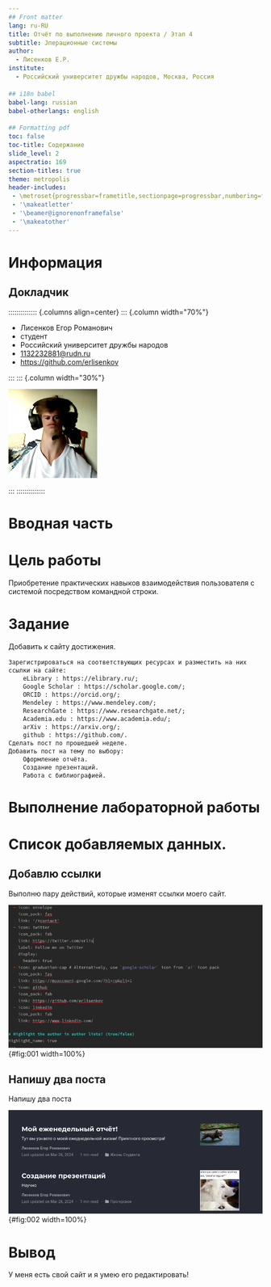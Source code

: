 ```yaml
---
## Front matter
lang: ru-RU
title: Отчёт по выполнению личного проекта / Этап 4
subtitle: Jперационные системы
author:
  - Лисенков Е.Р.
institute:
  - Российский университет дружбы народов, Москва, Россия

## i18n babel
babel-lang: russian
babel-otherlangs: english

## Formatting pdf
toc: false
toc-title: Содержание
slide_level: 2
aspectratio: 169
section-titles: true
theme: metropolis
header-includes:
 - \metroset{progressbar=frametitle,sectionpage=progressbar,numbering=fraction}
 - '\makeatletter'
 - '\beamer@ignorenonframefalse'
 - '\makeatother'
---
```


# Информация

## Докладчик

:::::::::::::: {.columns align=center}
::: {.column width="70%"}

  * Лисенков Егор Романович
  * студент
  * Российский университет дружбы народов
  * [1132232881@rudn.ru](mailto:1132232881@rudn.ru)
  * <https://github.com/erlisenkov>

:::
::: {.column width="30%"}

![](image/0.jpg)

:::
::::::::::::::

# Вводная часть


# Цель работы

Приобретение практических навыков взаимодействия пользователя с системой посредством командной строки.

# Задание

Добавить к сайту достижения.

    
    Зарегистрироваться на соответствующих ресурсах и разместить на них ссылки на сайте:
        eLibrary : https://elibrary.ru/;
        Google Scholar : https://scholar.google.com/;
        ORCID : https://orcid.org/;
        Mendeley : https://www.mendeley.com/;
        ResearchGate : https://www.researchgate.net/;
        Academia.edu : https://www.academia.edu/;
        arXiv : https://arxiv.org/;
        github : https://github.com/.
    Сделать пост по прошедшей неделе.
    Добавить пост на тему по выбору:
        Оформление отчёта.
        Создание презентаций.
        Работа с библиографией.




# Выполнение лабораторной работы

# Список добавляемых данных. 

## Добавлю ссылки

Выполню пару действий, которые изменят ccылки моего сайт.

![Добавлю ссылки](image/1.png){#fig:001 width=100%}

## Напишу два поста

Напишу два поста

![Напишу два поста](image/2.png){#fig:002 width=100%}


# Вывод

У меня есть свой сайт и я умею его редактировать!